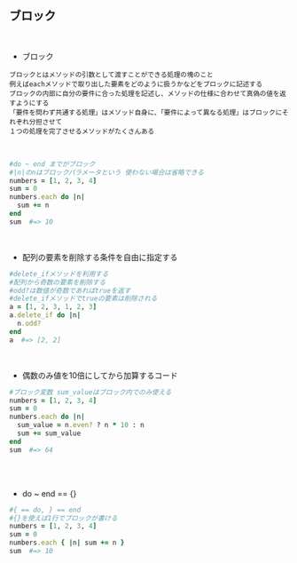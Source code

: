 ## ブロック  
<br>

- ブロック  
```
ブロックとはメソッドの引数として渡すことができる処理の塊のこと
例えばeachメソッドで取り出した要素をどのように扱うかなどをブロックに記述する
ブロックの内部に自分の要件に合った処理を記述し、メソッドの仕様に合わせて真偽の値を返すようにする
「要件を問わず共通する処理」はメソッド自身に、「要件によって異なる処理」はブロックにそれぞれ分担させて
１つの処理を完了させるメソッドがたくさんある
```
<br>

```rb
#do ~ end までがブロック
#|n|のnはブロックパラメータという 使わない場合は省略できる
numbers = [1, 2, 3, 4]
sum = 0
numbers.each do |n|
  sum += n
end
sum  #=> 10
```
<br>

- 配列の要素を削除する条件を自由に指定する  
```rb
#delete_ifメソッドを利用する
#配列から奇数の要素を削除する
#odd?は数値が奇数であればtrueを返す
#delete_ifメソッドでtrueの要素は削除される
a = [1, 2, 3, 1, 2, 3]
a.delete_if do |n|
  n.odd?
end
a  #=> [2, 2]
```
<br>

- 偶数のみ値を10倍にしてから加算するコード  
```rb
#ブロック変数 sum_valueはブロック内でのみ使える
numbers = [1, 2, 3, 4]
sum = 0
numbers.each do |n|
  sum_value = n.even? ? n * 10 : n
  sum += sum_value
end
sum  #=> 64
```
<br>
<br>

- do ~ end == {}  
```rb
#{ == do, } == end
#{}を使えば1行でブロックが書ける
numbers = [1, 2, 3, 4]
sum = 0
numbers.each { |n| sum += n }
sum  #=> 10
```